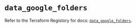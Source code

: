 # `data_google_folders`

Refer to the Terraform Registory for docs: [`data_google_folders`](https://registry.terraform.io/providers/hashicorp/google/4.73.2/docs/data-sources/folders).
